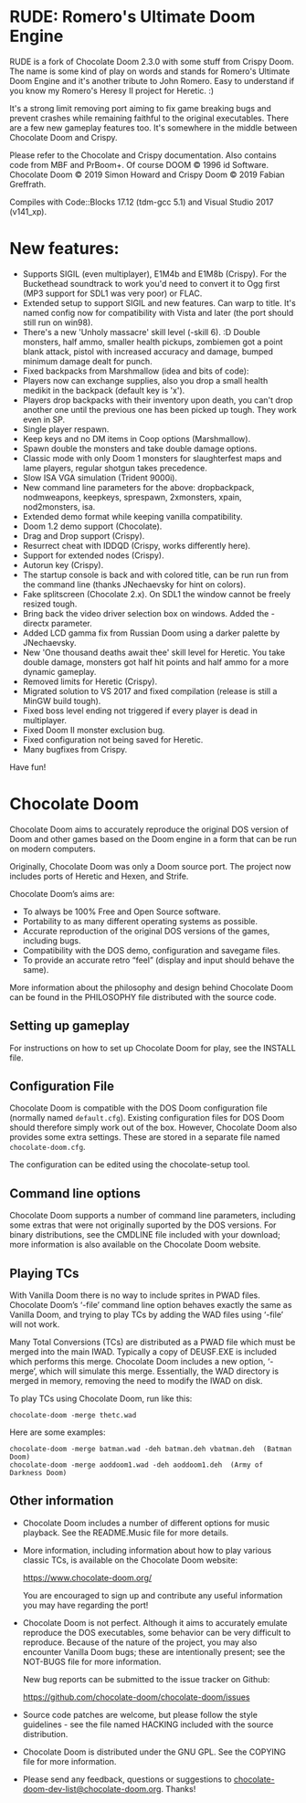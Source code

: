 # RUDE: Romero's Ultimate Doom Engine

 RUDE is a fork of Chocolate Doom 2.3.0 with some stuff from Crispy Doom.
 The name is some kind of play on words and stands for Romero's Ultimate Doom Engine and
it's another tribute to John Romero. Easy to understand if you know my Romero's Heresy II
project for Heretic. :)

 It's a strong limit removing port aiming to fix game breaking bugs and prevent crashes while
remaining faithful to the original executables. There are a few new gameplay features too.
 It's somewhere in the middle between Chocolate Doom and Crispy.

 Please refer to the Chocolate and Crispy documentation.
 Also contains code from MBF and PrBoom+.
 Of course DOOM © 1996 id Software.
 Chocolate Doom © 2019 Simon Howard and Crispy Doom © 2019 Fabian Greffrath.
 
 Compiles with Code::Blocks 17.12 (tdm-gcc 5.1) and Visual Studio 2017 (v141_xp).

# New features:

 * Supports SIGIL (even multiplayer), E1M4b and E1M8b (Crispy). For the Buckethead soundtrack to
 work you'd need to convert it to Ogg first (MP3 support for SDL1 was very poor) or FLAC.
 * Extended setup to support SIGIL and new features. Can warp to title. It's named config now for
 compatibility with Vista and later (the port should still run on win98).
 * There's a new 'Unholy massacre' skill level (-skill 6). :D Double monsters, half ammo,
 smaller health pickups, zombiemen got a point blank attack, pistol with increased accuracy
 and damage, bumped minimum damage dealt for punch.
 * Fixed backpacks from Marshmallow (idea and bits of code):
 * Players now can exchange supplies, also you drop a small health medikit in the backpack
 (default key is 'x').
 * Players drop backpacks with their inventory upon death, you can't drop another one until the
 previous one has been picked up tough. They work even in SP.
 * Single player respawn.
 * Keep keys and no DM items in Coop options (Marshmallow).
 * Spawn double the monsters and take double damage options.
 * Classic mode with only Doom 1 monsters for slaughterfest maps and lame players, regular shotgun
 takes precedence.
 * Slow ISA VGA simulation (Trident 9000i).
 * New command line parameters for the above: dropbackpack, nodmweapons, keepkeys, sprespawn,
 2xmonsters, xpain, nod2monsters, isa.
 * Extended demo format while keeping vanilla compatibility.
 * Doom 1.2 demo support (Chocolate).
 * Drag and Drop support (Crispy).
 * Resurrect cheat with IDDQD (Crispy, works differently here).
 * Support for extended nodes (Crispy).
 * Autorun key (Crispy).
 * The startup console is back and with colored title, can be run run from the command line
 (thanks JNechaevsky for hint on colors).
 * Fake splitscreen (Chocolate 2.x). On SDL1 the window cannot be freely resized tough.
 * Bring back the video driver selection box on windows. Added the -directx parameter.
 * Added LCD gamma fix from Russian Doom using a darker palette by JNechaevsky.
 * New 'One thousand deaths await thee' skill level for Heretic. You take double damage, monsters
 got half hit points and half ammo for a more dynamic gameplay.
 * Removed limits for Heretic (Crispy).
 * Migrated solution to VS 2017 and fixed compilation (release is still a MinGW build tough).
 * Fixed boss level ending not triggered if every player is dead in multiplayer.
 * Fixed Doom II monster exclusion bug.
 * Fixed configuration not being saved for Heretic.
 * Many bugfixes from Crispy.

 Have fun!

# Chocolate Doom

Chocolate Doom aims to accurately reproduce the original DOS version of
Doom and other games based on the Doom engine in a form that can be
run on modern computers.

Originally, Chocolate Doom was only a Doom source port. The project
now includes ports of Heretic and Hexen, and Strife.

Chocolate Doom’s aims are:

 * To always be 100% Free and Open Source software.
 * Portability to as many different operating systems as possible.
 * Accurate reproduction of the original DOS versions of the games,
   including bugs.
 * Compatibility with the DOS demo, configuration and savegame files.
 * To provide an accurate retro “feel” (display and input should
   behave the same).

More information about the philosophy and design behind Chocolate Doom
can be found in the PHILOSOPHY file distributed with the source code.

## Setting up gameplay

For instructions on how to set up Chocolate Doom for play, see the
INSTALL file.

## Configuration File

Chocolate Doom is compatible with the DOS Doom configuration file
(normally named `default.cfg`). Existing configuration files for DOS
Doom should therefore simply work out of the box. However, Chocolate
Doom also provides some extra settings. These are stored in a
separate file named `chocolate-doom.cfg`.

The configuration can be edited using the chocolate-setup tool.

## Command line options

Chocolate Doom supports a number of command line parameters, including
some extras that were not originally suported by the DOS versions. For
binary distributions, see the CMDLINE file included with your
download; more information is also available on the Chocolate Doom
website.

## Playing TCs

With Vanilla Doom there is no way to include sprites in PWAD files.
Chocolate Doom’s ‘-file’ command line option behaves exactly the same
as Vanilla Doom, and trying to play TCs by adding the WAD files using
‘-file’ will not work.

Many Total Conversions (TCs) are distributed as a PWAD file which must
be merged into the main IWAD. Typically a copy of DEUSF.EXE is
included which performs this merge. Chocolate Doom includes a new
option, ‘-merge’, which will simulate this merge. Essentially, the
WAD directory is merged in memory, removing the need to modify the
IWAD on disk.

To play TCs using Chocolate Doom, run like this:

```
chocolate-doom -merge thetc.wad
```

Here are some examples:

```
chocolate-doom -merge batman.wad -deh batman.deh vbatman.deh  (Batman Doom)
chocolate-doom -merge aoddoom1.wad -deh aoddoom1.deh  (Army of Darkness Doom)
```

## Other information

 * Chocolate Doom includes a number of different options for music
   playback. See the README.Music file for more details.

 * More information, including information about how to play various
   classic TCs, is available on the Chocolate Doom website:

     https://www.chocolate-doom.org/

   You are encouraged to sign up and contribute any useful information
   you may have regarding the port!

 * Chocolate Doom is not perfect. Although it aims to accurately
   emulate reproduce the DOS executables, some behavior can be very
   difficult to reproduce. Because of the nature of the project, you
   may also encounter Vanilla Doom bugs; these are intentionally
   present; see the NOT-BUGS file for more information.

   New bug reports can be submitted to the issue tracker on Github:

     https://github.com/chocolate-doom/chocolate-doom/issues

 * Source code patches are welcome, but please follow the style
   guidelines - see the file named HACKING included with the source
   distribution.

 * Chocolate Doom is distributed under the GNU GPL. See the COPYING
   file for more information.

 * Please send any feedback, questions or suggestions to
   chocolate-doom-dev-list@chocolate-doom.org. Thanks!
